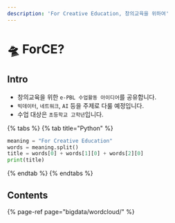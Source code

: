 ```yaml
---
description: 'For Creative Education, 창의교육을 위하여'
---
```


# 🛸 ForCE?

## Intro

* 창의교육을 위한 `e-PBL 수업활동 아이디어`를 공유합니다. 
* `빅데이터`, `네트워크`, `AI` 등을 주제로 다룰 예정입니다. 
* 수업 대상은 `초등학교 고학년`입니다. 

{% tabs %}
{% tab title="Python" %}
```python
meaning = "For Creative Education"
words = meaning.split()
title = words[0] + words[1][0] + words[2][0]
print(title)
```
{% endtab %}
{% endtabs %}

## Contents

{% page-ref page="bigdata/wordcloud/" %}




